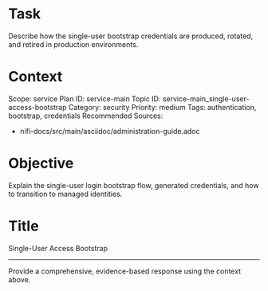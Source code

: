# Task
Describe how the single-user bootstrap credentials are produced, rotated, and retired in production environments.

# Context
Scope: service
Plan ID: service-main
Topic ID: service-main_single-user-access-bootstrap
Category: security
Priority: medium
Tags: authentication, bootstrap, credentials
Recommended Sources:
- nifi-docs/src/main/asciidoc/administration-guide.adoc

# Objective
Explain the single-user login bootstrap flow, generated credentials, and how to transition to managed identities.

# Title
Single-User Access Bootstrap

---

Provide a comprehensive, evidence-based response using the context above.
